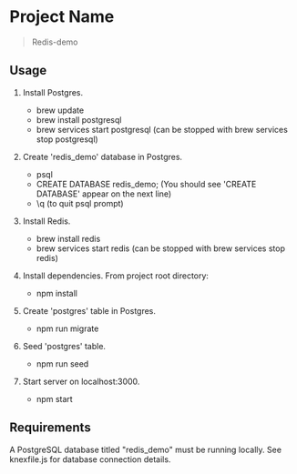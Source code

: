 # Project Name

> Redis-demo

## Usage

1. Install Postgres.
   - brew update
   - brew install postgresql
   - brew services start postgresql (can be stopped with brew services stop postgresql)

2. Create 'redis_demo' database in Postgres.
   - psql
   - CREATE DATABASE redis_demo; (You should see 'CREATE DATABASE' appear on the next line)
   - \q (to quit psql prompt)

2. Install Redis.
   - brew install redis
   - brew services start redis (can be stopped with brew services stop redis)

3. Install dependencies. From project root directory:
   - npm install

4. Create 'postgres' table in Postgres.
   - npm run migrate

5. Seed 'postgres' table.
   - npm run seed

6. Start server on localhost:3000.
   - npm start

## Requirements

A PostgreSQL database titled "redis_demo" must be running locally. See knexfile.js for database connection details.